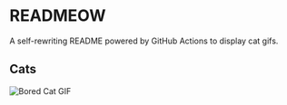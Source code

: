 # READMEOW

A self-rewriting README powered by GitHub Actions to display cat gifs.

## Cats

![Bored Cat GIF](https://media2.giphy.com/media/v1.Y2lkPTlhY2QwMmRhcGE3Mm81OTdnZGllYWlzZXRncDI3bjNhYjh0cXpodWRlcmRkbTVvbyZlcD12MV9naWZzX3NlYXJjaCZjdD1n/mlvseq9yvZhba/200.gif)

